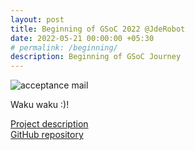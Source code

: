 ```yaml
---
layout: post
title: Beginning of GSoC 2022 @JdeRobot
date: 2022-05-21 00:00:00 +05:30
# permalink: /beginning/
description: Beginning of GSoC Journey
---
```


![acceptance mail](/assets/blog-images/beginning/gsoc_acceptance_post.png)

Waku waku :)!

[Project description](https://summerofcode.withgoogle.com/programs/2022/projects/RJd3bxAY)  
[GitHub repository](https://github.com/TheRoboticsClub/gsoc2022-Prakarsh_Kaushik)  
